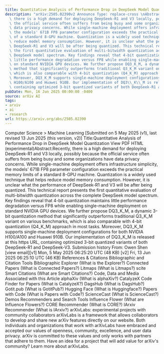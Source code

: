 ```yaml
---
title: Quantitative Analysis of Performance Drop in DeepSeek Model Quantization
description: "arXiv:2505.02390v2 Announce Type: replace-cross \nAbstract: Recently,\
  \ there is a high demand for deploying DeepSeek-R1 and V3 locally, possibly because\
  \ the official service often suffers from being busy and some organizations have\
  \ data privacy concerns. While single-machine deployment offers infrastructure simplicity,\
  \ the models' 671B FP8 parameter configuration exceeds the practical memory limits\
  \ of a standard 8-GPU machine. Quantization is a widely used technique that helps\
  \ reduce model memory consumption. However, it is unclear what the performance of\
  \ DeepSeek-R1 and V3 will be after being quantized. This technical report presents\
  \ the first quantitative evaluation of multi-bitwidth quantization across the complete\
  \ DeepSeek model spectrum. Key findings reveal that 4-bit quantization maintains\
  \ little performance degradation versus FP8 while enabling single-machine deployment\
  \ on standard NVIDIA GPU devices. We further propose DQ3_K_M, a dynamic 3-bit quantization\
  \ method that significantly outperforms traditional Q3_K_M variant on various benchmarks,\
  \ which is also comparable with 4-bit quantization (Q4_K_M) approach in most tasks.\
  \ Moreover, DQ3_K_M supports single-machine deployment configurations for both NVIDIA\
  \ H100/A100 and Huawei 910B. Our implementation of DQ3\\_K\\_M is released at https://github.com/UnicomAI/DeepSeek-Eval,\
  \ containing optimized 3-bit quantized variants of both DeepSeek-R1 and DeepSeek-V3."
pubDate: Mon, 16 Jun 2025 00:00:00 -0400
source: arXiv AI
tags:
- arxiv
- ai
- research
url: https://arxiv.org/abs/2505.02390
---
```


Computer Science > Machine Learning
[Submitted on 5 May 2025 (v1), last revised 13 Jun 2025 (this version, v2)]
Title:Quantitative Analysis of Performance Drop in DeepSeek Model Quantization
View PDF HTML (experimental)Abstract:Recently, there is a high demand for deploying DeepSeek-R1 and V3 locally, possibly because the official service often suffers from being busy and some organizations have data privacy concerns. While single-machine deployment offers infrastructure simplicity, the models' 671B FP8 parameter configuration exceeds the practical memory limits of a standard 8-GPU machine. Quantization is a widely used technique that helps reduce model memory consumption. However, it is unclear what the performance of DeepSeek-R1 and V3 will be after being quantized. This technical report presents the first quantitative evaluation of multi-bitwidth quantization across the complete DeepSeek model spectrum. Key findings reveal that 4-bit quantization maintains little performance degradation versus FP8 while enabling single-machine deployment on standard NVIDIA GPU devices. We further propose DQ3_K_M, a dynamic 3-bit quantization method that significantly outperforms traditional Q3_K_M variant on various benchmarks, which is also comparable with 4-bit quantization (Q4_K_M) approach in most tasks. Moreover, DQ3_K_M supports single-machine deployment configurations for both NVIDIA H100/A100 and Huawei 910B. Our implementation of DQ3\_K\_M is released at this https URL, containing optimized 3-bit quantized variants of both DeepSeek-R1 and DeepSeek-V3.
Submission history
From: Owen Shen [view email][v1] Mon, 5 May 2025 06:25:20 UTC (48 KB)
[v2] Fri, 13 Jun 2025 06:25:10 UTC (46 KB)
References & Citations
Bibliographic and Citation Tools
Bibliographic Explorer (What is the Explorer?)
Connected Papers (What is Connected Papers?)
Litmaps (What is Litmaps?)
scite Smart Citations (What are Smart Citations?)
Code, Data and Media Associated with this Article
alphaXiv (What is alphaXiv?)
CatalyzeX Code Finder for Papers (What is CatalyzeX?)
DagsHub (What is DagsHub?)
Gotit.pub (What is GotitPub?)
Hugging Face (What is Huggingface?)
Papers with Code (What is Papers with Code?)
ScienceCast (What is ScienceCast?)
Demos
Recommenders and Search Tools
Influence Flower (What are Influence Flowers?)
CORE Recommender (What is CORE?)
IArxiv Recommender
(What is IArxiv?)
arXivLabs: experimental projects with community collaborators
arXivLabs is a framework that allows collaborators to develop and share new arXiv features directly on our website.
Both individuals and organizations that work with arXivLabs have embraced and accepted our values of openness, community, excellence, and user data privacy. arXiv is committed to these values and only works with partners that adhere to them.
Have an idea for a project that will add value for arXiv's community? Learn more about arXivLabs.